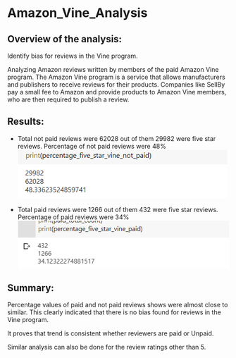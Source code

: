 # Amazon_Vine_Analysis
## Overview of the analysis: 
Identify bias for reviews in the Vine program.

Analyzing Amazon reviews written by members of the paid Amazon Vine program. The Amazon Vine program is a service that allows manufacturers and publishers to receive reviews for their products. Companies like SellBy pay a small fee to Amazon and provide products to Amazon Vine members, who are then required to publish a review.

## Results:

- Total not paid reviews were 62028 out of them 29982 were five star reviews. 
Percentage of not paid reviews were 48% 
![percent_five_star_vine_not_paid.png](https://github.com/deepayogesh/Amazon_Vine_Analysis/blob/66fad4353e91f9b2438c244ee358e80afa2717ac/image/percent_five_star_vine_not_paid.png)
 
- Total paid reviews were 1266 out of them 432 were five star reviews. 
Percentage of paid reviews were 34% 
![percent_five_star_vine_paid.png](https://github.com/deepayogesh/Amazon_Vine_Analysis/blob/66fad4353e91f9b2438c244ee358e80afa2717ac/image/percentage_five_star_paid.png)



## Summary: 

Percentage values of paid and not paid reviews shows were almost close to similar. 
This clearly indicated that there is no bias found for reviews in the Vine program. 

It proves that trend is consistent whether reviewers are paid or Unpaid.

Similar analysis can also be done for the review ratings other than 5. 
